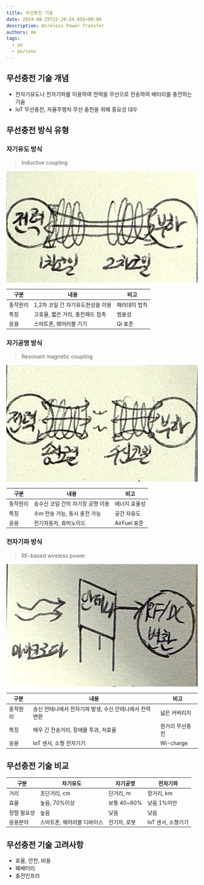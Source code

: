 ```yaml
---
title: 무선충전 기술
date: 2024-08-25T22:20:54.856+09:00
description: Wireless Power Transfer
authors: me
tags:
  - pe
  - pe/conv
---
```


## 무선충전 기술 개념

- 전자기유도나 전자기파를 이용하여 전력을 무선으로 전송하여 배터리를 충전하는 기술
- IoT 무선충전, 자율주행차 무선 충전을 위해 중요성 대두

## 무선충전 방식 유형

### 자기유도 방식

> Inductive coupling

![자기유도](./assets/inductive.jpg)

| 구분 | 내용 | 비고 |
| --- | --- | --- |
| 동작원리 | 1,2차 코일 간 자기유도현상을 이용 | 패러데이 법칙 |
| 특징 | 고효율, 짧은 거리, 충전패드 접촉 | 범용성 |
| 응용 | 스마트폰, 웨어러블 기기 | Qi 표준 |

### 자기공명 방식

> Resonant magnetic coupling

![자기공명](./assets/resonant.jpg)

| 구분 | 내용 | 비고 |
| --- | --- | --- |
| 동작원리 | 송수신 코일 간의 자기장 공명 이용 | 에너지 효율성 |
| 특징 | 수m 전송 가능, 동시 충전 가능 | 공간 자유도 |
| 응용 | 전기자동차, 휴머노이드 | AirFuel 표준 |

### 전자기파 방식

> RF-based wireless power

![전자기파](./assets/rf-based.jpg)

| 구분 | 내용 | 비고 |
| --- | --- | --- |
| 동작원리 | 송신 안테나에서 전자기파 발생, 수신 안테나에서 전력 변환 | 넓은 커버리지 |
| 특징 | 매우 긴 전송거리, 장애물 투과, 저효율 | 원거리 무선충전 |
| 응용 | IoT 센서, 소형 전자기기 | Wi-charge |

## 무선충전 기술 비교

| 구분 | 자기유도 | 자기공명 | 전자기파 |
| --- | --- | --- | --- |
| 거리 | 초단거리, cm | 단거리, m | 장거리, km |
| 효율 | 높음, 70%이상 | 보통 40~60% | 낮음 1%미만 |
| 정렬 필요성 | 높음 | 낮음 | 낮음 |
| 응용분야 | 스마트폰, 웨어러블 디바이스 | 전기차, 로봇 | IoT 센서, 소형기기 |

## 무선충전 기술 고려사항

- 효율, 안전, 비용
- 폐배터리
- 충전인프라
